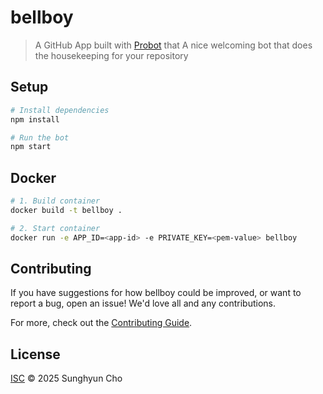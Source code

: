 # bellboy

> A GitHub App built with [Probot](https://github.com/probot/probot) that A nice welcoming bot that does the housekeeping for your repository

## Setup

```sh
# Install dependencies
npm install

# Run the bot
npm start
```

## Docker

```sh
# 1. Build container
docker build -t bellboy .

# 2. Start container
docker run -e APP_ID=<app-id> -e PRIVATE_KEY=<pem-value> bellboy
```

## Contributing

If you have suggestions for how bellboy could be improved, or want to report a bug, open an issue! We'd love all and any contributions.

For more, check out the [Contributing Guide](CONTRIBUTING.md).

## License

[ISC](LICENSE) © 2025 Sunghyun Cho
